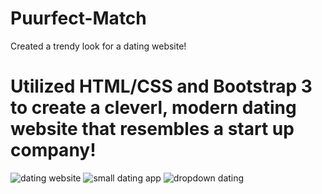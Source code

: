 # Puurfect-Match
Created a trendy look for a dating website!
# Utilized HTML/CSS and Bootstrap 3 to create a cleverl, modern dating website that resembles a start up company! 

![dating website](https://user-images.githubusercontent.com/46942833/97503949-3b121780-1933-11eb-848a-b0b3768fff24.PNG)
![small dating app](https://user-images.githubusercontent.com/46942833/97503947-3a798100-1933-11eb-9f7e-9884d3d6d03a.PNG)
![dropdown dating](https://user-images.githubusercontent.com/46942833/97503943-39485400-1933-11eb-92ad-0cfc4c89f000.PNG)
